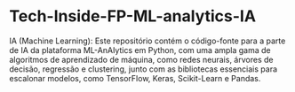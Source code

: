 # Tech-Inside-FP-ML-analytics-IA
IA (Machine Learning): Este repositório contém o código-fonte para a parte de IA da plataforma ML-AnAIytics em Python, com uma ampla gama de algoritmos de aprendizado de máquina, como redes neurais, árvores de decisão, regressão e clustering, junto com as bibliotecas essenciais para escalonar modelos, como TensorFlow, Keras, Scikit-Learn e Pandas.
